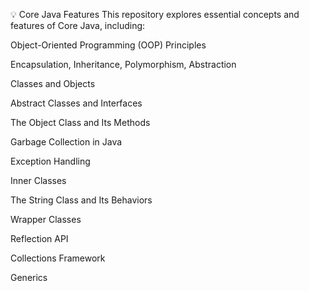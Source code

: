 💡 Core Java Features
This repository explores essential concepts and features of Core Java, including:

Object-Oriented Programming (OOP) Principles

Encapsulation, Inheritance, Polymorphism, Abstraction

Classes and Objects

Abstract Classes and Interfaces

The Object Class and Its Methods

Garbage Collection in Java

Exception Handling

Inner Classes

The String Class and Its Behaviors

Wrapper Classes

Reflection API

Collections Framework

Generics
